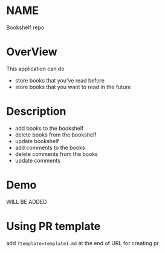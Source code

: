 # NAME
Bookshelf repo

# OverView
This application can do 
 - store books that you've read before
 - store books that you want to read in the future

# Description
 - add books to the bookshelf
 - delete books from the bookshelf
 - update bookshelf
 - add comments to the books
 - delete comments from the books
 - update comments

# Demo
WILL BE ADDED

# Using PR template
add `?template=template1.md` at the end of URL for creating pr
